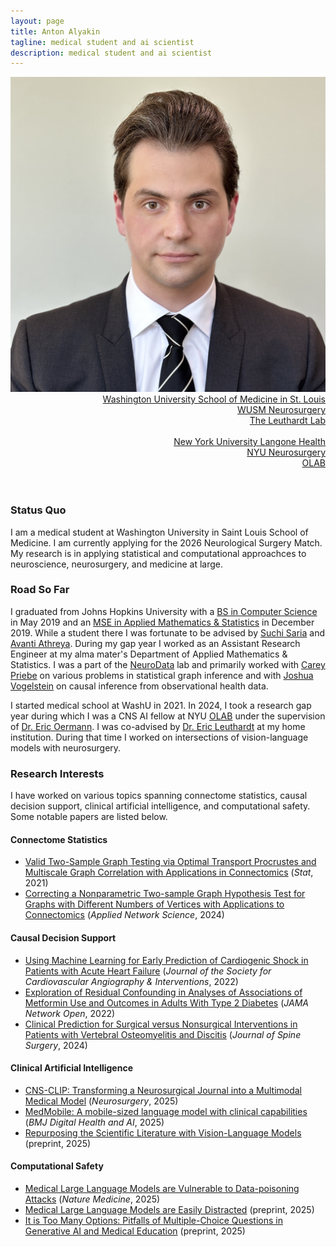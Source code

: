 ```yaml
---
layout: page
title: Anton Alyakin
tagline: medical student and ai scientist 
description: medical student and ai scientist
---
```

<div class="container">
	<div class = "span3">
		<div style="text-align:center"><img src ="assets/pics/anton_alyakin.jpg"/>
		</div>
	</div>
	<div class = "span4">
		<div style="text-align:right">
        <a href="https://medicine.wustl.edu/">Washington University School of Medicine in St. Louis</a><br/>
        <a href="https://neurosurgery.wustl.edu/">WUSM Neurosurgery</a><br/>
        <a href="https://www.leuthardtlab.com/">The Leuthardt Lab</a><br/>
        <br>
        <a href="https://nyulangone.org/">New York University Langone Health</a><br/>
        <a href="https://med.nyu.edu/departments-institutes/neurosurgery/">NYU Neurosurgery</a><br/>
        <a href="https://www.nyuolab.org">OLAB</a><br/>
                <!--
        <a href="http://www.dbbs.wustl.edu/divprograms/BIDS/">Biomedical Informatics and Data Science</a><br/>
        <a href="http://mstp.wustl.edu//">Medical Scientist Training Program</a><br/>
		<a href="https://engineering.jhu.edu/ams/">Department of Applied Mathematics & Statistics</a><br/>
		<a href="https://engineering.jhu.edu/">Whiting School of Engineering</a><br/>
          	<a href="https://www.jhu.edu/">Johns Hopkins University</a><br/>
		<br/>
		<a href="{{ BASE_PATH }}/assets/AntonAlyakinCV.pdf">CV</a><br/>
		<a href = "https://www.linkedin.com/in/anton-a-64a58a9b">LinkedIn</a><br/>
		<a href = "https://github.com/alyakin314">Github</a><br/>
                -->
		</div>
	</div>
</div>

<br/>
<br/>

### Status Quo

I am a medical student at Washington University in Saint Louis School of 
Medicine. I am currently applying for the 2026 Neurological Surgery Match.
My research is in applying statistical and computational approachces to 
neuroscience, neurosurgery, and medicine at large.

### Road So Far

I graduated from Johns Hopkins University with a [BS in Computer Science](https://alyakin314.github.io/assets/papers/Alyakin_Motif_Discovery_in_the_Irregulary_Sampled_Time_Series_Data.pdf)
in May 2019 and an [MSE in Applied Mathematics & Statistics](https://jscholarship.library.jhu.edu/server/api/core/bitstreams/f33e2b8e-d18d-4a03-b14c-bede28b441ec/content)
in December 2019.
While a student there I was fortunate to be advised by
[Suchi Saria](https://suchisaria.jhu.edu/) and
[Avanti Athreya](https://engineering.jhu.edu/ams/faculty/avanti-athreya/).
During my gap year I worked as an Assistant Research Engineer at my alma mater's
Department of Applied Mathematics & Statistics. I was a part of the
[NeuroData](https://neurodata.io/) lab and primarily worked with
[Carey Priebe](https://www.ams.jhu.edu/~priebe/) on various problems in
statistical graph inference and with [Joshua Vogelstein](https://jovo.me/) on
causal inference from observational health data.

I started medical school at WashU in 2021.
In 2024, I took a research gap year during which I was a CNS AI fellow at NYU
[OLAB](https://www.nyuolab.org/) under the supervision of
[Dr. Eric Oermann](https://nyulangone.org/doctors/1235498403/eric-k-oermann).
I was co-advised by
[Dr. Eric Leuthardt](https://neurosurgery.wustl.edu/people/eric-c-leuthardt-md/)
at my home institution. During that time I worked on intersections of 
vision-language models with neurosurgery.

### Research Interests

I have worked on various topics spanning connectome statistics, causal decision
support, clinical artificial intelligence, and computational safety. Some
notable papers are listed below.

#### Connectome Statistics

- [Valid Two-Sample Graph Testing via Optimal Transport Procrustes and Multiscale Graph Correlation with Applications in Connectomics](https://doi.org/10.1002/sta4.429) (*Stat*, 2021)
- [Correcting a Nonparametric Two-sample Graph Hypothesis Test for Graphs with Different Numbers of Vertices with Applications to Connectomics](https://doi.org/10.1007/s41109-023-00607-x) (*Applied Network Science*, 2024)

#### Causal Decision Support

- [Using Machine Learning for Early Prediction of Cardiogenic Shock in Patients with Acute Heart Failure](https://doi.org/10.1016/j.jscai.2022.100308) (*Journal of the Society for Cardiovascular Angiography & Interventions*, 2022)
- [Exploration of Residual Confounding in Analyses of Associations of Metformin Use and Outcomes in Adults With Type 2 Diabetes](https://doi.org/10.1001/jamanetworkopen.2022.41505) (*JAMA Network Open*, 2022)
- [Clinical Prediction for Surgical versus Nonsurgical Interventions in Patients with Vertebral Osteomyelitis and Discitis](https://doi.org/10.21037/jss-23-111) (*Journal of Spine Surgery*, 2024)

#### Clinical Artificial Intelligence

- [CNS-CLIP: Transforming a Neurosurgical Journal into a Multimodal Medical Model](https://doi.org/10.1227/neu.0000000000003297) (*Neurosurgery*, 2025)
- [MedMobile: A mobile-sized language model with clinical capabilities](https://arxiv.org/abs/2410.09019) (*BMJ Digital Health and AI*, 2025)
- [Repurposing the Scientific Literature with Vision-Language Models](https://arxiv.org/abs/2502.19546) (preprint, 2025)

#### Computational Safety

- [Medical Large Language Models are Vulnerable to Data-poisoning Attacks](https://doi.org/10.1038/s41591-024-03445-1) (*Nature Medicine*, 2025)
- [Medical Large Language Models are Easily Distracted](https://arxiv.org/abs/2504.01201) (preprint, 2025)
- [It is Too Many Options: Pitfalls of Multiple-Choice Questions in Generative AI and Medical Education](https://arxiv.org/abs/2503.13508) (preprint, 2025)


